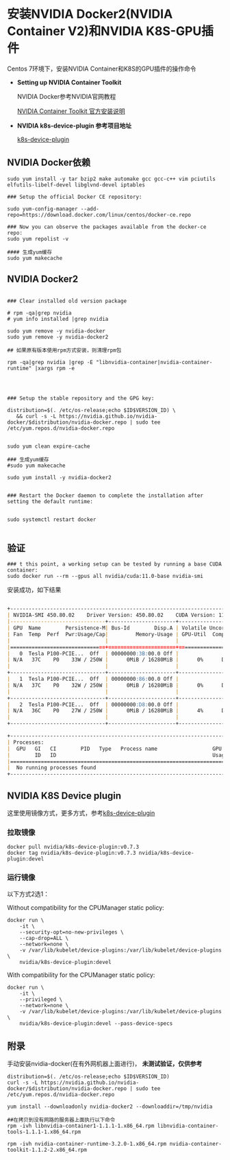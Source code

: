 # 安装NVIDIA Docker2(NVIDIA Container V2)和NVIDIA K8S-GPU插件



Centos 7环境下，安装NVIDIA Container和K8S的GPU插件的操作命令

<!--more-->

- **Setting up NVIDIA Container Toolkit**

    NVIDIA Docker参考NVIDIA官网教程

    [NVIDIA Container Toolkit 官方安装说明](https://docs.nvidia.com/datacenter/cloud-native/container-toolkit/install-guide.html#install-guide)

- **NVIDIA k8s-device-plugin 参考项目地址**

    [k8s-device-plugin](https://github.com/NVIDIA/k8s-device-plugin)

## NVIDIA Docker依赖

```shell
sudo yum install -y tar bzip2 make automake gcc gcc-c++ vim pciutils elfutils-libelf-devel libglvnd-devel iptables

### Setup the official Docker CE repository:

sudo yum-config-manager --add-repo=https://download.docker.com/linux/centos/docker-ce.repo

### Now you can observe the packages available from the docker-ce repo:
sudo yum repolist -v

#### 生成yum缓存  
sudo yum makecache  
```

## NVIDIA Docker2



``` shell

### Clear installed old version package

# rpm -qa|grep nvidia
# yum info installed |grep nvidia

sudo yum remove -y nvidia-docker
sudo yum remove -y nvidia-docker2

## 如果原有版本使用rpm方式安装，则清理rpm包

rpm -qa|grep nvidia |grep -E "libnvidia-container|nvidia-container-runtime" |xargs rpm -e




### Setup the stable repository and the GPG key:

distribution=$(. /etc/os-release;echo $ID$VERSION_ID) \
   && curl -s -L https://nvidia.github.io/nvidia-docker/$distribution/nvidia-docker.repo | sudo tee /etc/yum.repos.d/nvidia-docker.repo


sudo yum clean expire-cache

### 生成yum缓存  
#sudo yum makecache  

sudo yum install -y nvidia-docker2


### Restart the Docker daemon to complete the installation after setting the default runtime:


sudo systemctl restart docker


```


## 验证

```shell
### t this point, a working setup can be tested by running a base CUDA container:
sudo docker run --rm --gpus all nvidia/cuda:11.0-base nvidia-smi
```

安装成功，如下结果
```markdown

+-----------------------------------------------------------------------------+
| NVIDIA-SMI 450.80.02    Driver Version: 450.80.02    CUDA Version: 11.0     |
|-------------------------------+----------------------+----------------------+
| GPU  Name        Persistence-M| Bus-Id        Disp.A | Volatile Uncorr. ECC |
| Fan  Temp  Perf  Pwr:Usage/Cap|         Memory-Usage | GPU-Util  Compute M. |
|                               |                      |               MIG M. |
|===============================+======================+======================|
|   0  Tesla P100-PCIE...  Off  | 00000000:3B:00.0 Off |                  Off |
| N/A   37C    P0    33W / 250W |      0MiB / 16280MiB |      0%      Default |
|                               |                      |                  N/A |
+-------------------------------+----------------------+----------------------+
|   1  Tesla P100-PCIE...  Off  | 00000000:86:00.0 Off |                  Off |
| N/A   37C    P0    32W / 250W |      0MiB / 16280MiB |      0%      Default |
|                               |                      |                  N/A |
+-------------------------------+----------------------+----------------------+
|   2  Tesla P100-PCIE...  Off  | 00000000:D8:00.0 Off |                  Off |
| N/A   36C    P0    27W / 250W |      0MiB / 16280MiB |      4%      Default |
|                               |                      |                  N/A |
+-------------------------------+----------------------+----------------------+

+-----------------------------------------------------------------------------+
| Processes:                                                                  |
|  GPU   GI   CI        PID   Type   Process name                  GPU Memory |
|        ID   ID                                                   Usage      |
|=============================================================================|
|  No running processes found                                                 |
+-----------------------------------------------------------------------------+


```


## NVIDIA K8S Device plugin

这里使用镜像方式，更多方式，参考[k8s-device-plugin](https://github.com/NVIDIA/k8s-device-plugin)

### 拉取镜像

``` shell
docker pull nvidia/k8s-device-plugin:v0.7.3
docker tag nvidia/k8s-device-plugin:v0.7.3 nvidia/k8s-device-plugin:devel
```

### 运行镜像

以下方式2选1：

Without compatibility for the CPUManager static policy:
```shell
docker run \
    -it \
    --security-opt=no-new-privileges \
    --cap-drop=ALL \
    --network=none \
    -v /var/lib/kubelet/device-plugins:/var/lib/kubelet/device-plugins \
    nvidia/k8s-device-plugin:devel
```


With compatibility for the CPUManager static policy:
```shell
docker run \
    -it \
    --privileged \
    --network=none \
    -v /var/lib/kubelet/device-plugins:/var/lib/kubelet/device-plugins \
    nvidia/k8s-device-plugin:devel --pass-device-specs
```


## 附录

手动安装nvidia-docker(在有外网机器上面进行)，
**未测试验证，仅供参考**
```shell
distribution=$(. /etc/os-release;echo $ID$VERSION_ID)
curl -s -L https://nvidia.github.io/nvidia-docker/$distribution/nvidia-docker.repo | sudo tee /etc/yum.repos.d/nvidia-docker.repo

yum install --downloadonly nvidia-docker2 --downloaddir=/tmp/nvidia

##在拷贝到没有网路的服务器上面执行以下命令
rpm -ivh libnvidia-container1-1.1.1-1.x86_64.rpm libnvidia-container-tools-1.1.1-1.x86_64.rpm

rpm -ivh nvidia-container-runtime-3.2.0-1.x86_64.rpm nvidia-container-toolkit-1.1.2-2.x86_64.rpm 
```
